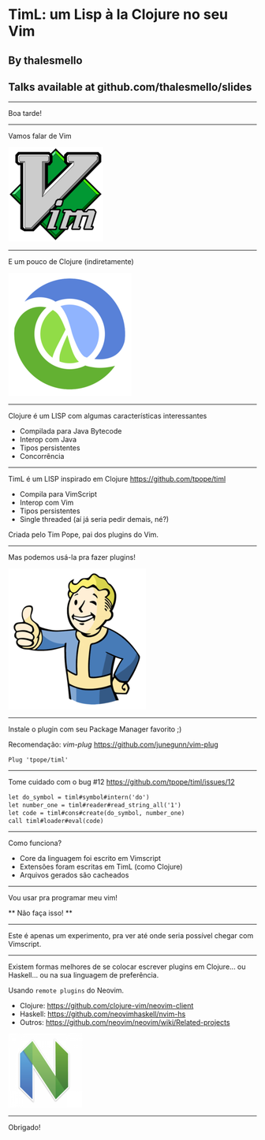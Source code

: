 # TimL: um Lisp à la Clojure no seu Vim

## By thalesmello

## Talks available at github.com/thalesmello/slides

---

Boa tarde!

---

Vamos falar de Vim

![](./vim-logo.png)

---

E um pouco de Clojure (indiretamente)

![](./clojure-logo.png)

---

Clojure é um LISP com algumas características interessantes

- Compilada para Java Bytecode
- Interop com Java
- Tipos persistentes
- Concorrência

---

TimL é um LISP inspirado em Clojure
https://github.com/tpope/timl

- Compila para VimScript
- Interop com Vim
- Tipos persistentes
- Single threaded (aí já seria pedir demais, né?)

Criada pelo Tim Pope, pai dos plugins do Vim.

---

Mas podemos usá-la pra fazer plugins!

![](./vault_boy.png)

---

Instale o plugin com seu Package Manager favorito ;)

Recomendação: *vim-plug*
https://github.com/junegunn/vim-plug

```vim
Plug 'tpope/timl'
```

---

Tome cuidado com o bug #12
https://github.com/tpope/timl/issues/12

```vim
let do_symbol = timl#symbol#intern('do')
let number_one = timl#reader#read_string_all('1')
let code = timl#cons#create(do_symbol, number_one)
call timl#loader#eval(code)
```

---

Como funciona?

- Core da linguagem foi escrito em Vimscript
- Extensões foram escritas em TimL (como Clojure)
- Arquivos gerados são cacheados

---

Vou usar pra programar meu vim!

** Não faça isso! **

---

Este é apenas um experimento, pra ver até onde seria
possível chegar com Vimscript.

---

Existem formas melhores de se colocar escrever
plugins em Clojure... ou Haskell... ou na sua
linguagem de preferência.

Usando `remote plugins` do Neovim.

- Clojure: https://github.com/clojure-vim/neovim-client
- Haskell: https://github.com/neovimhaskell/nvim-hs
- Outros: https://github.com/neovim/neovim/wiki/Related-projects

![](./neovim.png)

---

Obrigado!
